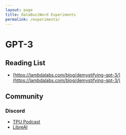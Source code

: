 ```yaml
---
layout: page
title: DataBuzzWord Experiments
permalink: /experimenta/
---
```


# GPT-3

## Reading List
- [https://lambdalabs.com/blog/demystifying-gpt-3/](https://lambdalabs.com/blog/demystifying-gpt-3/)

## Community
### Discord
- [TPU Podcast](https://discord.gg/DHhysF)
- [LibreAI](https://discord.gg/K2xnN6)

